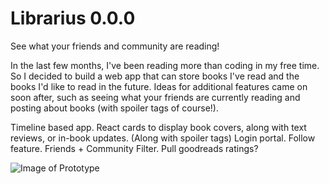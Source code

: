 # Librarius 0.0.0
See what your friends and community are reading!

In the last few months, I've been reading more than coding in my free time. So I decided to build a web app that can store books I've read and the books I'd like to read in the future. Ideas for additional features came on soon after, such as seeing what your friends are currently reading and posting about books (with spoiler tags of course!). 

Timeline based app.
React cards to display book covers, along with text reviews, or in-book updates. (Along with spoiler tags)
Login portal. Follow feature. Friends + Community Filter.
Pull goodreads ratings? 

![Image of Prototype](https://github.com/jschriemer/Librarius/blob/master/IMG_20190929_132826.jpg)
